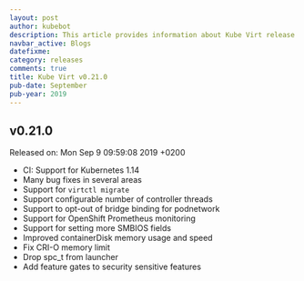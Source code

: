 ```yaml
---
layout: post
author: kubebot
description: This article provides information about Kube Virt release v0.21.0 changes
navbar_active: Blogs
datefixme:
category: releases
comments: true
title: Kube Virt v0.21.0
pub-date: September
pub-year: 2019
---
```



## v0.21.0

Released on: Mon Sep 9 09:59:08 2019 +0200

- CI: Support for Kubernetes 1.14
- Many bug fixes in several areas
- Support for `virtctl migrate`
- Support configurable number of controller threads
- Support to opt-out of bridge binding for podnetwork
- Support for OpenShift Prometheus monitoring
- Support for setting more SMBIOS fields
- Improved containerDisk memory usage and speed
- Fix CRI-O memory limit
- Drop spc_t from launcher
- Add feature gates to security sensitive features
